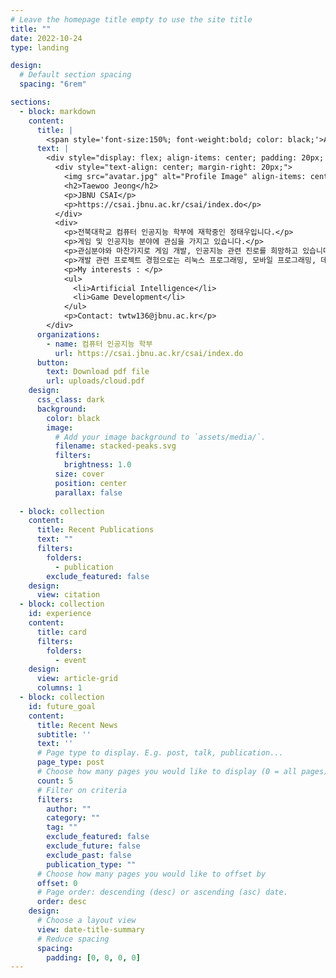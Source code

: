 ```yaml
---
# Leave the homepage title empty to use the site title
title: ""
date: 2022-10-24
type: landing

design:
  # Default section spacing
  spacing: "6rem"

sections:
  - block: markdown
    content:
      title: | 
        <span style='font-size:150%; font-weight:bold; color: black;'>About Me</span>
      text: | 
        <div style="display: flex; align-items: center; padding: 20px; border-radius: 10px;">
          <div style="text-align: center; margin-right: 20px;">
            <img src="avatar.jpg" alt="Profile Image" align-items: center; style="border-radius: 50%; width: 150px;">
            <h2>Taewoo Jeong</h2>
            <p>JBNU CSAI</p>
            <p>https://csai.jbnu.ac.kr/csai/index.do</p>
          </div>
          <div>
            <p>전북대학교 컴퓨터 인공지능 학부에 재학중인 정태우입니다.</p>
            <p>게임 및 인공지능 분야에 관심을 가지고 있습니다.</p>
            <p>관심분야와 마찬가지로 게임 개발, 인공지능 관련 진로를 희망하고 있습니다.</p>
            <p>개발 관련 프로젝트 경험으로는 리눅스 프로그래밍, 모바일 프로그래밍, 데이터베이스 수업을 통한 팀 프로젝트를 진행했습니다.</p>
            <p>My interests : </p>
            <ul>
              <li>Artificial Intelligence</li>
              <li>Game Development</li>
            </ul>
            <p>Contact: twtw136@jbnu.ac.kr</p>
        </div>    
      organizations:
        - name: 컴퓨터 인공지능 학부
          url: https://csai.jbnu.ac.kr/csai/index.do    
      button:
        text: Download pdf file
        url: uploads/cloud.pdf
    design:
      css_class: dark
      background:
        color: black
        image:
          # Add your image background to `assets/media/`.
          filename: stacked-peaks.svg
          filters:
            brightness: 1.0
          size: cover
          position: center
          parallax: false
  
  - block: collection
    content:
      title: Recent Publications
      text: ""
      filters:
        folders:
          - publication
        exclude_featured: false
    design:
      view: citation
  - block: collection
    id: experience
    content:
      title: card
      filters:
        folders:
          - event
    design:
      view: article-grid
      columns: 1
  - block: collection
    id: future_goal
    content:
      title: Recent News
      subtitle: ''
      text: ''
      # Page type to display. E.g. post, talk, publication...
      page_type: post
      # Choose how many pages you would like to display (0 = all pages)
      count: 5
      # Filter on criteria
      filters:
        author: ""
        category: ""
        tag: ""
        exclude_featured: false
        exclude_future: false
        exclude_past: false
        publication_type: ""
      # Choose how many pages you would like to offset by
      offset: 0
      # Page order: descending (desc) or ascending (asc) date.
      order: desc
    design:
      # Choose a layout view
      view: date-title-summary
      # Reduce spacing
      spacing:
        padding: [0, 0, 0, 0]
---
```

